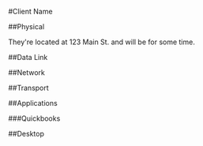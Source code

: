 #Client Name

##Physical

They're located at 123 Main St. and will be for some time.

##Data Link

##Network

##Transport

##Applications

###Quickbooks

##Desktop
